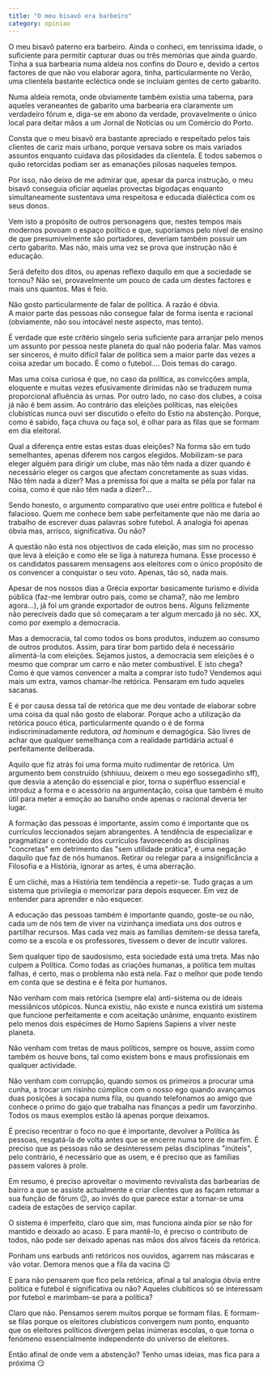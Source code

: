 ```yaml
---
title: "O meu bisavô era barbeiro"
category: opiniao
---
```


O meu bisavô paterno era barbeiro. Ainda o conheci, em tenríssima idade, o suficiente para permitir capturar duas ou três memórias que ainda guardo. Tinha a sua barbearia numa aldeia nos confins do Douro e, devido a certos factores de que não vou elaborar agora, tinha, particularmente no Verão, uma clientela bastante ecléctica onde se incluíam gentes de certo gabarito.

Numa aldeia remota, onde obviamente também existia uma taberna, para aqueles veraneantes de gabarito uma barbearia era claramente um verdadeiro fórum e, diga-se em abono da verdade, provavelmente o único local para deitar mãos a um Jornal de Notícias ou um Comércio do Porto.

Consta que o meu bisavô era bastante apreciado e respeitado pelos tais clientes de cariz mais urbano, porque versava sobre os mais variados assuntos enquanto cuidava das pilosidades da clientela. E todos sabemos o quão retorcidas podiam ser as emanações pilosas naqueles tempos.

Por isso, não deixo de me admirar que, apesar da parca instrução, o meu bisavô conseguia oficiar aquelas provectas bigodaças enquanto simultaneamente sustentava uma respeitosa e educada dialéctica com os seus donos.

Vem isto a propósito de outros personagens que, nestes tempos mais modernos povoam o espaço político e que, suporíamos pelo nível de ensino de que presumivelmente são portadores, deveriam também possuir um certo gabarito. Mas não, mais uma vez se prova que instrução não é educação.

Será defeito dos ditos, ou apenas reflexo daquilo em que a sociedade se tornou? Não sei, provavelmente um pouco de cada um destes factores e mais uns quantos. Mas é feio.

Não gosto particularmente de falar de política. A razão é óbvia.\
A maior parte das pessoas não consegue falar de forma isenta e racional (obviamente, não sou intocável neste aspecto, mas tento).

É verdade que este critério singelo seria suficiente para arranjar pelo menos um assunto por pessoa neste planeta do qual não poderia falar. Mas vamos ser sinceros, é muito difícil falar de política sem a maior parte das vezes a coisa azedar um bocado. É como o futebol.... Dois temas do carago.

Mas uma coisa curiosa é que, no caso da política, as convicções ampla, eloquente e muitas vezes efusivamente dirimidas não se traduzem numa proporcional afluência às urnas. Por outro lado, no caso dos clubes, a coisa já não é bem assim. Ao contrário das eleições políticas, nas eleições clubísticas nunca ouvi ser discutido o efeito do Estio na abstenção. Porque, como é sabido, faça chuva ou faça sol, é olhar para as filas que se formam em dia eleitoral.

Qual a diferença entre estas estas duas eleições? Na forma são em tudo semelhantes, apenas diferem nos cargos elegidos. Mobilizam-se para eleger alguém para dirigir um clube, mas não têm nada a dizer quando é necessário eleger os cargos que afectam concretamente as suas vidas. Não têm nada a dizer? Mas a premissa foi que a malta se péla por falar na coisa, como é que não têm nada a dizer?...

Sendo honesto, o argumento comparativo que usei entre política e futebol é falacioso. Quem me conhece bem sabe perfeitamente que não me daria ao trabalho de escrever duas palavras sobre futebol. A analogia foi apenas óbvia mas, arrisco, significativa. Ou não?

A questão não está nos objectivos de cada eleição, mas sim no processo que leva à eleição e como ele se liga à natureza humana. Esse processo é os candidatos passarem mensagens aos eleitores com o único propósito de os convencer a conquistar o seu voto. Apenas, tão só, nada mais.

Apesar de nos nossos dias a Grécia exportar basicamente turismo e dívida pública (faz-me lembrar outro país, como se chama?, não me lembro agora...), já foi um grande exportador de outros bens. Alguns felizmente não perecíveis dado que só começaram a ter algum mercado já no séc. XX, como por exemplo a democracia.

Mas a democracia, tal como todos os bons produtos, induzem ao consumo de outros produtos. Assim, para tirar bom partido dela é necessário alimentá-la com eleições. Sejamos justos, a democracia sem eleições é o mesmo que comprar um carro e não meter combustível. E isto chega? Como é que vamos convencer a malta a comprar isto tudo? Vendemos aqui mais um extra, vamos chamar-lhe retórica. Pensaram em tudo aqueles sacanas.

E é por causa dessa tal de retórica que me deu vontade de elaborar sobre uma coisa da qual não gosto de elaborar. Porque acho a utilização da retórica pouco ética, particularmente quando o é de forma indiscriminadamente redutora, *ad hominum* e demagógica. São livres de achar que qualquer semelhança com a realidade partidária actual é perfeitamente deliberada.

Aquilo que fiz atrás foi uma forma muito rudimentar de retórica. Um argumento bem construído (shhiuuu, deixem o meu ego sossegadinho sff), que desvia a atenção do essencial e pior, torna o supérfluo essencial e introduz a forma e o acessório na argumentação, coisa que também é muito útil para meter a emoção ao barulho onde apenas o racional deveria ter lugar.

A formação das pessoas é importante, assim como é importante que os currículos leccionados sejam abrangentes. A tendência de especializar e pragmatizar o conteúdo dos currículos favorecendo as disciplinas "concretas" em detrimento das "sem utilidade prática", é uma negação daquilo que faz de nós humanos. Retirar ou relegar para a insignificância a Filosofia e a História, ignorar as artes, é uma aberração.

É um cliché, mas a História tem tendência a repetir-se. Tudo graças a um sistema que privilegia o memorizar para depois esquecer. Em vez de entender para aprender e não esquecer.

A educação das pessoas também é importante quando, goste-se ou não, cada um de nós tem de viver na vizinhança imediata uns dos outros e partilhar recursos. Mas cada vez mais as famílias demitem-se dessa tarefa, como se a escola e os professores, tivessem o dever de incutir valores.

Sem qualquer tipo de saudosismo, esta sociedade está uma treta. Mas não culpem a Política. Como todas as criações humanas, a política tem muitas falhas, é certo, mas o problema não está nela. Faz o melhor que pode tendo em conta que se destina e é feita por humanos.

Não venham com mais retórica (sempre ela) anti-sistema ou de ideais messiânicos utópicos. Nunca existiu, não existe e nunca existirá um sistema que funcione perfeitamente e com aceitação unânime, enquanto existirem pelo menos dois espécimes de Homo Sapiens Sapiens a viver neste planeta.

Não venham com tretas de maus políticos, sempre os houve, assim como também os houve bons, tal como existem bons e maus profissionais em qualquer actividade.

Não venham com corrupção, quando somos os primeiros a procurar uma cunha, a trocar um risinho cúmplice com o nosso ego quando avançamos duas posições à socapa numa fila, ou quando telefonamos ao amigo que conhece o primo do gajo que trabalha nas finanças a pedir um favorzinho. Todos os maus exemplos estão lá apenas porque deixamos.

É preciso recentrar o foco no que é importante, devolver a Política às pessoas, resgatá-la de volta antes que se encerre numa torre de marfim. É preciso que as pessoas não se desinteressem pelas disciplinas "inúteis", pelo contrário, é necessário que as usem, e é preciso que as famílias passem valores à prole.

Em resumo, é preciso aproveitar o movimento revivalista das barbearias de bairro a que se assiste actualmente e criar clientes que as façam retomar a sua função de fórum 😉, ao invés do que parece estar a tornar-se uma cadeia de estações de serviço capilar.

O sistema é imperfeito, claro que sim, mas funciona ainda pior se não for mantido e deixado ao acaso. E para mantê-lo, é preciso o contributo de todos, não pode ser deixado apenas nas mãos dos alvos fáceis da retórica.

Ponham uns earbuds anti retóricos nos ouvidos, agarrem nas máscaras e vão votar. Demora menos que a fila da vacina 😉

E para não pensarem que fico pela retórica, afinal a tal analogia óbvia entre política e futebol é significativa ou não? Aqueles clubíticos só se interessam por futebol e marimbam-se para a política? 

Claro que não. Pensamos serem muitos porque se formam filas. E formam-se filas porque os eleitores clubísticos convergem num ponto, enquanto que os eleitores políticos divergem pelas inúmeras escolas, o que torna o fenómeno essencialmente independente do universo de eleitores.

Então afinal de onde vem a abstenção? Tenho umas ideias, mas fica para a próxima 😏

